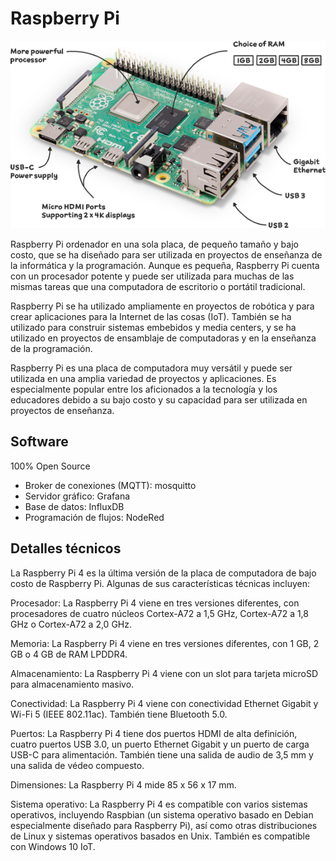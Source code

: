# Raspberry Pi

![](./images/raspberrypi4.png)

Raspberry Pi ordenador en una sola placa, de pequeño tamaño y bajo costo, que se ha diseñado para ser utilizada en proyectos de enseñanza de la informática y la programación. Aunque es pequeña, Raspberry Pi cuenta con un procesador potente y puede ser utilizada para muchas de las mismas tareas que una computadora de escritorio o portátil tradicional.

Raspberry Pi se ha utilizado ampliamente en proyectos de robótica y para crear aplicaciones para la Internet de las cosas (IoT). También se ha utilizado para construir sistemas embebidos y media centers, y se ha utilizado en proyectos de ensamblaje de computadoras y en la enseñanza de la programación.

Raspberry Pi es una placa de computadora muy versátil y puede ser utilizada en una amplia variedad de proyectos y aplicaciones. Es especialmente popular entre los aficionados a la tecnología y los educadores debido a su bajo costo y su capacidad para ser utilizada en proyectos de enseñanza.


## Software 

100% Open Source

* Broker de conexiones (MQTT): mosquitto
* Servidor gráfico: Grafana
* Base de datos: InfluxDB
* Programación de flujos: NodeRed

## Detalles técnicos

La Raspberry Pi 4 es la última versión de la placa de computadora de bajo costo de Raspberry Pi. Algunas de sus características técnicas incluyen:

Procesador: La Raspberry Pi 4 viene en tres versiones diferentes, con procesadores de cuatro núcleos Cortex-A72 a 1,5 GHz, Cortex-A72 a 1,8 GHz o Cortex-A72 a 2,0 GHz.

Memoria: La Raspberry Pi 4 viene en tres versiones diferentes, con 1 GB, 2 GB o 4 GB de RAM LPDDR4.

Almacenamiento: La Raspberry Pi 4 viene con un slot para tarjeta microSD para almacenamiento masivo.

Conectividad: La Raspberry Pi 4 viene con conectividad Ethernet Gigabit y Wi-Fi 5 (IEEE 802.11ac). También tiene Bluetooth 5.0.

Puertos: La Raspberry Pi 4 tiene dos puertos HDMI de alta definición, cuatro puertos USB 3.0, un puerto Ethernet Gigabit y un puerto de carga USB-C para alimentación. También tiene una salida de audio de 3,5 mm y una salida de védeo compuesto.

Dimensiones: La Raspberry Pi 4 mide 85 x 56 x 17 mm.

Sistema operativo: La Raspberry Pi 4 es compatible con varios sistemas operativos, incluyendo Raspbian (un sistema operativo basado en Debian especialmente diseñado para Raspberry Pi), así como otras distribuciones de Linux y sistemas operativos basados en Unix. También es compatible con Windows 10 IoT.